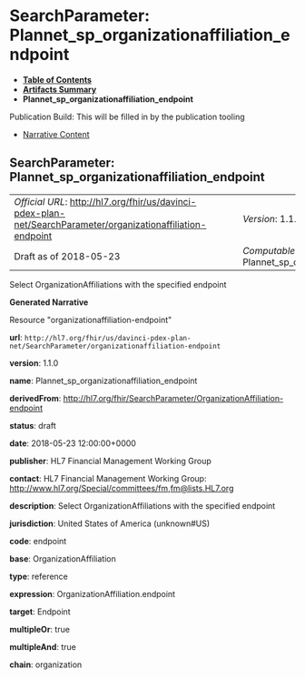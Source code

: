 # SearchParameter: Plannet\_sp\_organizationaffiliation\_endpoint

* [**Table of Contents**](toc.html)
* [**Artifacts Summary**](artifacts.html)
* **Plannet\_sp\_organizationaffiliation\_endpoint**

Publication Build: This will be filled in by the publication tooling

* [Narrative Content](#)

## SearchParameter: Plannet\_sp\_organizationaffiliation\_endpoint

|  |  |  |  |  |
| --- | --- | --- | --- | --- |
| *Official URL*: http://hl7.org/fhir/us/davinci-pdex-plan-net/SearchParameter/organizationaffiliation-endpoint | | | | *Version*: 1.1.0 |
| Draft as of 2018-05-23 | | | | *Computable Name*: Plannet\_sp\_organizationaffiliation\_endpoint |

Select OrganizationAffiliations with the specified endpoint

**Generated Narrative**

Resource "organizationaffiliation-endpoint"

**url**: `http://hl7.org/fhir/us/davinci-pdex-plan-net/SearchParameter/organizationaffiliation-endpoint`

**version**: 1.1.0

**name**: Plannet\_sp\_organizationaffiliation\_endpoint

**derivedFrom**: <http://hl7.org/fhir/SearchParameter/OrganizationAffiliation-endpoint>

**status**: draft

**date**: 2018-05-23 12:00:00+0000

**publisher**: HL7 Financial Management Working Group

**contact**: HL7 Financial Management Working Group: <http://www.hl7.org/Special/committees/fm>,[fm@lists.HL7.org](mailto:fm@lists.HL7.org)

**description**: Select OrganizationAffiliations with the specified endpoint

**jurisdiction**: United States of America  (unknown#US)

**code**: endpoint

**base**: OrganizationAffiliation

**type**: reference

**expression**: OrganizationAffiliation.endpoint

**target**: Endpoint

**multipleOr**: true

**multipleAnd**: true

**chain**: organization